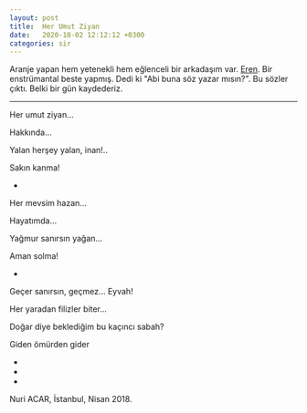 ```yaml
---
layout: post
title:  Her Umut Ziyan
date:   2020-10-02 12:12:12 +0300
categories: sir
---
```


Aranje yapan hem yetenekli hem eğlenceli bir arkadaşım var.
[Eren](https://soundcloud.com/erenduranoglu). Bir enstrümantal beste yapmış.
Dedi ki "Abi buna söz yazar mısın?". Bu sözler çıktı. Belki bir gün
kaydederiz.

---

Her umut ziyan...

Hakkında...

Yalan herşey yalan, inan!..

Sakın kanma!

+

Her mevsim hazan...

Hayatımda...

Yağmur sanırsın yağan...

Aman solma!

+

Geçer sanırsın, geçmez... Eyvah!

Her yaradan filizler biter...

Doğar diye beklediğim bu kaçıncı sabah?

Giden ömürden gider

+
+
+

Nuri ACAR, İstanbul, Nisan 2018.

